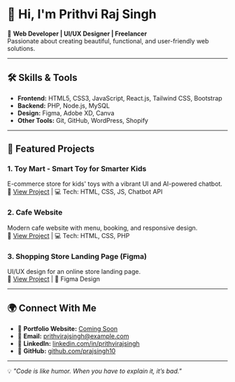 # 👋 Hi, I'm Prithvi Raj Singh  

🚀 **Web Developer | UI/UX Designer | Freelancer**  
Passionate about creating beautiful, functional, and user-friendly web solutions.  

---

## 🛠 Skills & Tools
- **Frontend:** HTML5, CSS3, JavaScript, React.js, Tailwind CSS, Bootstrap  
- **Backend:** PHP, Node.js, MySQL  
- **Design:** Figma, Adobe XD, Canva  
- **Other Tools:** Git, GitHub, WordPress, Shopify  

---

## 📌 Featured Projects
### 1. **Toy Mart - Smart Toy for Smarter Kids**  
E-commerce store for kids' toys with a vibrant UI and AI-powered chatbot.  
🔗 [View Project](#) | 💻 Tech: HTML, CSS, JS, Chatbot API

### 2. **Cafe Website**  
Modern cafe website with menu, booking, and responsive design.  
🔗 [View Project](#) | 💻 Tech: HTML, CSS, PHP

### 3. **Shopping Store Landing Page (Figma)**  
UI/UX design for an online store landing page.  
🔗 [View Project](#) | 🎨 Figma Design

---

## 🌍 Connect With Me
- 💼 **Portfolio Website:** [Coming Soon](#)  
- 📧 **Email:** prithvirajsingh@example.com  
- 🔗 **LinkedIn:** [linkedin.com/in/prithvirajsingh](#)  
- 🐙 **GitHub:** [github.com/prajsingh10](https://github.com/prajsingh10)  

---

💡 *"Code is like humor. When you have to explain it, it’s bad."*
